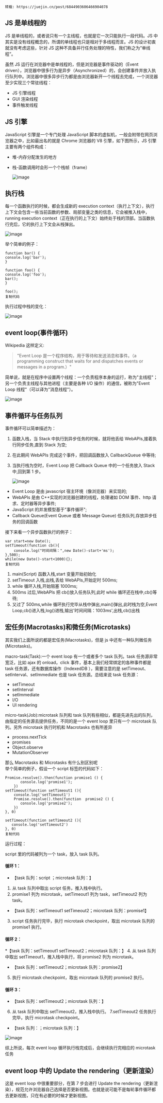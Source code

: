 `转载: https://juejin.cn/post/6844903606466904078`

## JS 是单线程的

JS 是单线程的，或者说只有一个主线程，也就是它一次只能执行一段代码。JS 中其实是没有线程概念的，所谓的单线程也只是相对于多线程而言。JS 的设计初衷就没有考虑这些，针对 JS 这种不具备并行任务处理的特性，我们称之为“单线程”。

虽然 JS 运行在浏览器中是单线程的，但是浏览器是事件驱动的（Event driven），浏览器中很多行为是异步（Asynchronized）的，会创建事件并放入执行队列中。浏览器中很多异步行为都是由浏览器新开一个线程去完成，一个浏览器至少实现三个常驻线程：

- JS 引擎线程
- GUI 渲染线程
- 事件触发线程

## JS 引擎

JavaScript 引擎是一个专门处理 JavaScript 脚本的虚拟机，一般会附带在网页浏览器之中，比如最出名的就是 Chrome 浏览器的 V8 引擎，如下图所示，JS 引擎主要有两个组件构成：

- 堆-内存分配发生的地方
- 栈-函数调用时会形一个个栈帧（frame）

  ![image](https://p1-jj.byteimg.com/tos-cn-i-t2oaga2asx/gold-user-assets/2018/5/16/163677dd80f490c4~tplv-t2oaga2asx-watermark.awebp)

## 执行栈

每一个函数执行的时候，都会生成新的 execution context（执行上下文），执行上下文会包含一些当前函数的参数、局部变量之类的信息，它会被推入栈中， running execution context（正在执行的上下文）始终处于栈的顶部。当函数执行完后，它的执行上下文会从栈弹出。

![image](https://p1-jj.byteimg.com/tos-cn-i-t2oaga2asx/gold-user-assets/2018/5/16/163677dd815e80e6~tplv-t2oaga2asx-watermark.awebp)

举个简单的例子：

```
function bar() {
console.log('bar');
}

function foo() {
console.log('foo');
bar();
}

foo();
复制代码
```

执行过程中栈的变化：

![image](https://p1-jj.byteimg.com/tos-cn-i-t2oaga2asx/gold-user-assets/2018/5/16/163677dd816c8e88~tplv-t2oaga2asx-watermark.awebp)

## event loop(事件循环)

Wikipedia 这样定义:

> "Event Loop 是一个程序结构，用于等待和发送消息和事件。（a programming construct that waits for and dispatches events or messages in a program.）"

简单说，就是在程序中设置两个线程：一个负责程序本身的运行，称为"主线程"；另一个负责主线程与其他进程（主要是各种 I/O 操作）的通信，被称为"Event Loop 线程"（可以译为"消息线程"）。

![image](https://p1-jj.byteimg.com/tos-cn-i-t2oaga2asx/gold-user-assets/2018/5/16/163677dda920b2af~tplv-t2oaga2asx-watermark.awebp)

## 事件循环与任务队列

事件循环可以简单描述为：

1.  函数入栈，当 Stack 中执行到异步任务的时候，就将他丢给 WebAPIs,接着执行同步任务,直到 Stack 为空;
2.  在此期间 WebAPIs 完成这个事件，把回调函数放入 CallbackQueue 中等待;
3.  当执行栈为空时，Event Loop 把 Callback Queue 中的一个任务放入 Stack 中,回到第 1 步。

    ![image](https://p1-jj.byteimg.com/tos-cn-i-t2oaga2asx/gold-user-assets/2018/5/16/163677dd81721ac8~tplv-t2oaga2asx-watermark.awebp)

- Event Loop 是由 javascript 宿主环境（像浏览器）来实现的;
- WebAPIs 是由 C++实现的浏览器创建的线程，处理诸如 DOM 事件、http 请求、定时器等异步事件;
- JavaScript 的并发模型基于"事件循环";
- Callback Queue(Event Queue 或者 Message Queue) 任务队列,存放异步任务的回调函数

接下来看一个异步函数执行的例子：

```
var start=new Date();
setTimeout(function cb(){
    console.log("时间间隔：",new Date()-start+'ms');
},500);
while(new Date()-start<1000){};
复制代码
```

1.  main(Script) 函数入栈,start 变量开始初始化
2.  setTimeout 入栈,出栈,丢给 WebAPIs,开始定时 500ms;
3.  while 循环入栈,开始阻塞 1000ms;
4.  500ms 过后,WebAPIs 把 cb()放入任务队列,此时 while 循环还在栈中,cb()等待;
5.  又过了 500ms,while 循环执行完毕从栈中弹出,main()弹出,此时栈为空,Event Loop,cb()进入栈,log()进栈,输出'时间间隔：1003ms',出栈,cb()出栈

## 宏任务(Macrotasks)和微任务(Microtasks)

其实我们上面所说的都是宏任务(Macrotasks)，但是 js 中还有一种队列微任务(Microtasks)。

macro-task(Task):一个 event loop 有一个或者多个 task 队列。task 任务源非常宽泛，比如 ajax 的 onload，click 事件，基本上我们经常绑定的各种事件都是 task 任务源，还有数据库操作（IndexedDB ），需要注意的是 setTimeout、setInterval、setImmediate 也是 task 任务源。总结来说 task 任务源：

- setTimeout
- setInterval
- setImmediate
- I/O
- UI rendering

micro-task(Job):microtask 队列和 task 队列有些相似，都是先进先出的队列，由指定的任务源去提供任务，不同的是一个 event loop 里只有一个 microtask 队列。另外 microtask 执行时机和 Macrotasks 也有所差异

- process.nextTick
- promises
- Object.observe
- MutationObserver

那么 Macrotasks 和 Microtasks 有什么别区别呢  
举个简单的例子，假设一个 script 标签的代码如下：

```
Promise.resolve().then(function promise1 () {
       console.log('promise1');
    })
setTimeout(function setTimeout1 (){
    console.log('setTimeout1')
    Promise.resolve().then(function  promise2 () {
       console.log('promise2');
    })
}, 0)

setTimeout(function setTimeout2 (){
   console.log('setTimeout2')
}, 0)
复制代码
```

运行过程：

script 里的代码被列为一个 task，放入 task 队列。

#### 循环 1：

- 【task 队列：script ；microtask 队列：】

1.  从 task 队列中取出 script 任务，推入栈中执行。
2.  promise1 列为 microtask，setTimeout1 列为 task，setTimeout2 列为 task。

- 【task 队列：setTimeout1 setTimeout2；microtask 队列：promise1】

3.  script 任务执行完毕，执行 microtask checkpoint，取出 microtask 队列的 promise1 执行。

#### 循环 2：

\*【task 队列：setTimeout1 setTimeout2；microtask 队列：】 4. 从 task 队列中取出 setTimeout1，推入栈中执行，将 promise2 列为 microtask。

- 【task 队列：setTimeout2；microtask 队列：promise2】

5.  执行 microtask checkpoint，取出 microtask 队列的 promise2 执行。

#### 循环 3：

- 【task 队列：setTimeout2；microtask 队列：】

6.  从 task 队列中取出 setTimeout2，推入栈中执行。 7.setTimeout2 任务执行完毕，执行 microtask checkpoint。

- 【task 队列：；microtask 队列：】

![image](https://p1-jj.byteimg.com/tos-cn-i-t2oaga2asx/gold-user-assets/2018/5/16/163677dd81bee55c~tplv-t2oaga2asx-watermark.awebp)

综上所说，每次 event loop 循环执行栈完成后，会继续执行完相应的 microtask 任务

## event loop 中的 Update the rendering（更新渲染）

这是 event loop 中很重要部分，在第 7 步会进行 Update the rendering（更新渲染），规范允许浏览器自己选择是否更新视图。也就是说可能不是每轮事件循环都去更新视图，只在有必要的时候才更新视图。
